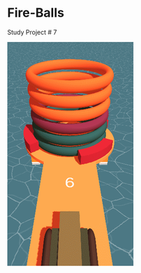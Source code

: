# Fire-Balls
Study Project # 7

![grab-landing-page](https://github.com/Alex21Sav/Fire-Balls/blob/main/ScreenGif.gif)
